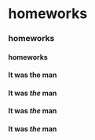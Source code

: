 # homeworks
### homeworks
#### homeworks
#### It was **the** man
#### It was *the* man
#### It was _the_ man
#### It was ***the*** man
